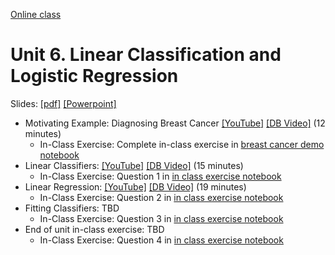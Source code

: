 [Online class](../../online_class.md) 

# Unit 6.  Linear Classification and Logistic Regression

Slides:  [[pdf]](../../lectures/Lect06_LogisticReg.pdf)  [[Powerpoint]](../../lectures/Lect06_LogisticReg.pptx) 

* Motivating Example:  Diagnosing Breast Cancer [[YouTube]](https://youtu.be/OBp924usBDw) [[DB Video]](https://www.dropbox.com/s/4ggmmp7ybugohht/Example.mp4) (12 minutes)
    * In-Class Exercise:  Complete in-class exercise in [breast cancer demo notebook](https://github.com/sdrangan/introml/blob/master/unit06_logistic/demo_breast_cancer.ipynb)
* Linear Classifiers: [[YouTube]](https://youtu.be/tHdK1i94zyo) [[DB Video]](https://www.dropbox.com/s/cvkponel0aabaut/Linear.mp4) (15 minutes)
    * In-Class Exercise:  Question 1 in [in class exercise notebook](https://github.com/sdrangan/introml/blob/master/unit06_logistic/logistic_inclass.ipynb)
* Linear Regression: [[YouTube]](https://youtu.be/z8DiICx-LDQ) [[DB Video]](https://www.dropbox.com/s/zd7kd9vr019xge5/Logistic.mp4) (19 minutes)
    * In-Class Exercise:  Question 2 in [in class exercise notebook](https://github.com/sdrangan/introml/blob/master/unit06_logistic/logistic_inclass.ipynb)
* Fitting Classifiers:  TBD
    * In-Class Exercise:  Question 3 in [in class exercise notebook](https://github.com/sdrangan/introml/blob/master/unit06_logistic/logistic_inclass.ipynb)
* End of unit in-class exercise:  TBD
    * In-Class Exercise:  Question 4 in [in class exercise notebook](https://github.com/sdrangan/introml/blob/master/unit06_logistic/logistic_inclass.ipynb)


